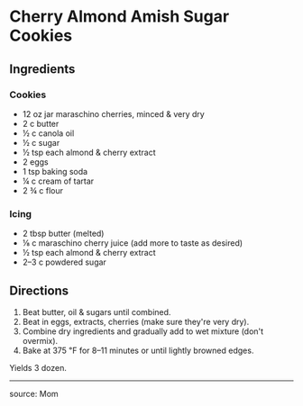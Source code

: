 # Cherry Almond Amish Sugar Cookies

## Ingredients

### Cookies

- 12 oz jar maraschino cherries, minced & very dry
- 2 c butter
- ½ c canola oil
- ½ c sugar
- ½ tsp each almond & cherry extract
- 2 eggs
- 1 tsp baking soda
- ¼ c cream of tartar
- 2 ¾ c flour

### Icing

- 2 tbsp butter (melted)
- ⅛ c maraschino cherry juice (add more to taste as desired)
- ½ tsp each almond & cherry extract
- 2–3 c powdered sugar

## Directions

1. Beat butter, oil & sugars until combined.
2. Beat in eggs, extracts, cherries (make sure they're very dry).
3. Combine dry ingredients and gradually add to wet mixture (don't overmix).
4. Bake at 375 ℉ for 8–11 minutes or until lightly browned edges.

Yields 3 dozen.

---

source: Mom
